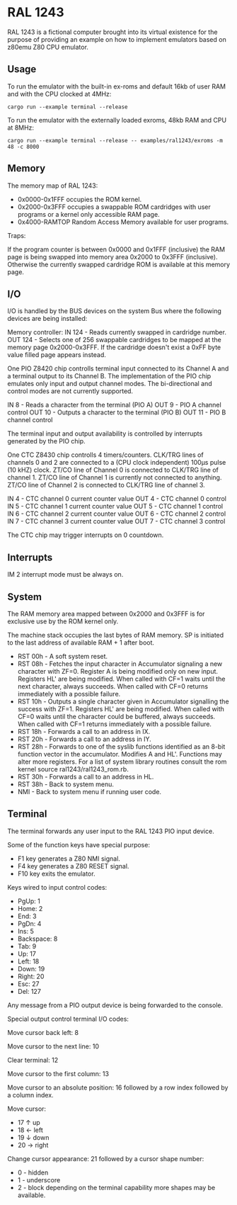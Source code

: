 RAL 1243
========

RAL 1243 is a fictional computer brought into its virtual existence for the purpose of providing an example on how to implement emulators based on z80emu Z80 CPU emulator.

Usage
-----

To run the emulator with the built-in ex-roms and default 16kb of user RAM and with the CPU clocked at 4MHz:

```
cargo run --example terminal --release
```

To run the emulator with the externally loaded exroms, 48kb RAM and CPU at 8MHz:

```
cargo run --example terminal --release -- examples/ral1243/exroms -m 48 -c 8000
```

Memory
------

The memory map of RAL 1243:

* 0x0000-0x1FFF occupies the ROM kernel.
* 0x2000-0x3FFF occupies a swappable ROM cardridges with user programs or a kernel only accessible RAM page.
* 0x4000-RAMTOP Random Access Memory available for user programs.

Traps:

If the program counter is between 0x0000 and 0x1FFF (inclusive) the RAM page is being swapped into memory area 0x2000 to 0x3FFF (inclusive). Otherwise the currently swapped cardridge ROM is available at this memory page.

I/O
---

I/O is handled by the BUS devices on the system Bus where the following devices are being installed:

Memory controller:
IN  124 - Reads currently swapped in cardridge number.
OUT 124 - Selects one of 256 swappable cardridges to be mapped at the memory page 0x2000-0x3FFF. If the cardridge doesn't exist a 0xFF byte value filled page appears instead.

One PIO Z8420 chip controlls terminal input connected to its Channel A and a terminal output to its Channel B.
The implementation of the PIO chip emulates only input and output channel modes. The bi-directional and control modes are not currently supported.

IN   8 - Reads a character from the terminal (PIO A)
OUT  9 - PIO A channel control
OUT 10 - Outputs a character to the terminal (PIO B)
OUT 11 - PIO B channel control

The terminal input and output availability is controlled by interrupts generated by the PIO chip.

One CTC Z8430 chip controlls 4 timers/counters.
CLK/TRG lines of channels 0 and 2 are connected to a (CPU clock independent) 100µs pulse (10 kHZ) clock.
ZT/CO line of Channel 0 is connected to CLK/TRG line of channel 1.
ZT/CO line of Channel 1 is currently not connected to anything.
ZT/CO line of Channel 2 is connected to CLK/TRG line of channel 3.

IN   4 - CTC channel 0 current counter value
OUT  4 - CTC channel 0 control
IN   5 - CTC channel 1 current counter value
OUT  5 - CTC channel 1 control
IN   6 - CTC channel 2 current counter value
OUT  6 - CTC channel 2 control
IN   7 - CTC channel 3 current counter value
OUT  7 - CTC channel 3 control

The CTC chip may trigger interrupts on 0 countdown.

Interrupts
----------

IM 2 interrupt mode must be always on.

System
------
The RAM memory area mapped between 0x2000 and 0x3FFF is for exclusive use by the ROM kernel only.

The machine stack occupies the last bytes of RAM memory. SP is initiated to the last address of available RAM + 1 after boot.

* RST 00h - A soft system reset.
* RST 08h - Fetches the input character in Accumulator signaling a new character with ZF=0.
            Register A is being modified only on new input.
            Registers HL' are being modified.
            When called with CF=1 waits until the next character, always succeeds.
            When called with CF=0 returns immediately with a possible failure.
* RST 10h - Outputs a single character given in Accumulator signalling the success with ZF=1.
            Registers HL' are being modified.
            When called with CF=0 waits until the character could be buffered, always succeeds.
            When called with CF=1 returns immediately with a possible failure.
* RST 18h - Forwards a call to an address in IX.
* RST 20h - Forwards a call to an address in IY.
* RST 28h - Forwards to one of the syslib functions identified as an 8-bit function vector in the accumulator.
            Modifies A and HL'. Functions may alter more registers.
            For a list of system library routines consult the rom kernel source ral1243/ral1243_rom.rb.
* RST 30h - Forwards a call to an address in HL.
* RST 38h - Back to system menu.
* NMI - Back to system menu if running user code.

Terminal
--------

The terminal forwards any user input to the RAL 1243 PIO input device.

Some of the function keys have special purpose:

* F1 key generates a Z80 NMI signal.
* F4 key generates a Z80 RESET signal.
* F10 key exits the emulator.

Keys wired to input control codes:

* PgUp:      1
* Home:      2
* End:       3
* PgDn:      4
* Ins:       5
* Backspace: 8
* Tab:       9
* Up:       17
* Left:     18
* Down:     19
* Right:    20
* Esc:      27
* Del:     127

Any message from a PIO output device is being forwarded to the console.

Special output control terminal I/O codes:

Move cursor back left: 8

Move cursor to the next line: 10

Clear terminal: 12

Move cursor to the first column: 13

Move cursor to an absolute position: 16 followed by a row index followed by a column index.

Move cursor:

*  17  ↑ up
*  18  ← left
*  19  ↓ down
*  20  → right

Change cursor appearance: 21 followed by a cursor shape number:
* 0 - hidden
* 1 - underscore
* 2 - block
depending on the terminal capability more shapes may be available.
